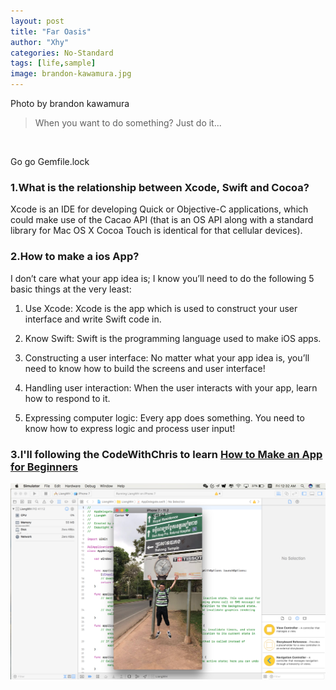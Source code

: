 ```yaml
---
layout: post
title: "Far Oasis"
author: "Xhy"
categories: No-Standard
tags: [life,sample]
image: brandon-kawamura.jpg
---
```



Photo by brandon kawamura

>When you want to do something? Just do it...

<br />

Go go Gemfile.lock


### 1.What is the relationship between Xcode, Swift and Cocoa?
Xcode is an IDE for developing Quick or Objective-C applications, which could make use of the Cacao API (that is an OS API along with a standard library for Mac OS X Cocoa Touch is identical for that cellular devices).

### 2.How to make a ios App?
I don’t care what your app idea is; I know you’ll need to do the following 5 basic things at the very least:

1. Use Xcode: Xcode is the app which is used to construct your user interface and write Swift code in.

2. Know Swift: Swift is the programming language used to make iOS apps.

3. Constructing a user interface: No matter what your app idea is, you’ll need to know how to build the screens and user interface!

4. Handling user interaction: When the user interacts with your app, learn how to respond to it.

5. Expressing computer logic: Every app does something. You need to know how to express logic and process user input!


### 3.I'll following the CodeWithChris to learn [How to Make an App for Beginners](https://www.youtube.com/watch?v=YIZxSZJMU2Y)

![](/assets/img/far_oasis_3.png)


<br />
